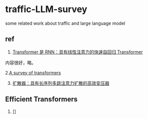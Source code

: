 # traffic-LLM-survey
some related work about traffic and large language model 





## ref
1. [Transformer 是 RNN：具有线性注意力的快速自回归 Transformer](https://proceedings.mlr.press/v119/katharopoulos20a.html)

内容很好，略。

2.[A survey of transformers](https://www.sciencedirect.com/science/article/pii/S2666651022000146)

3. [扩散器：具有长序列多跳注意力扩散的高效变压器]()

## Efficient Transformers

1. []




